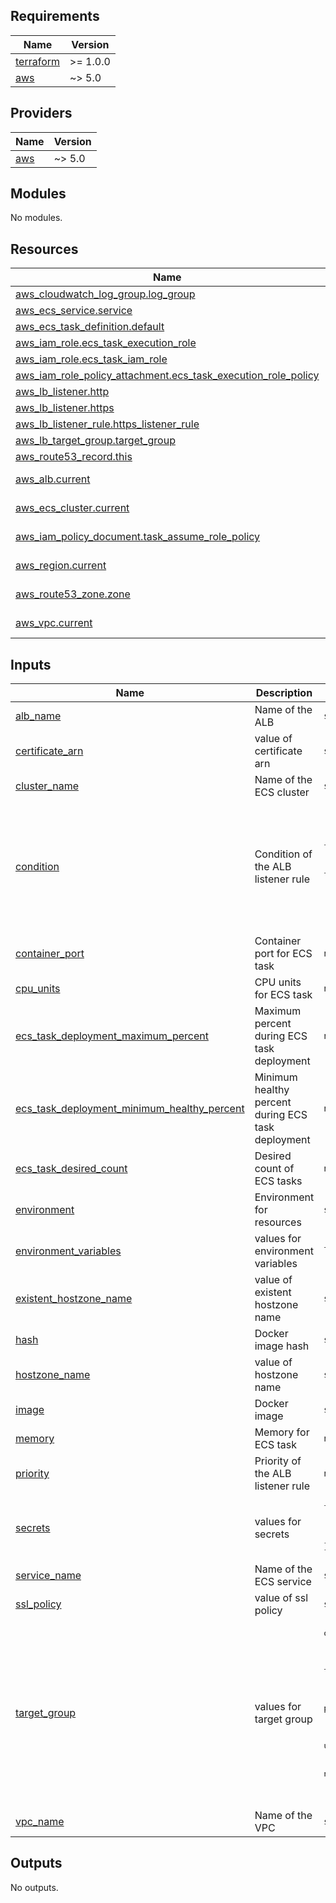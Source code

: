 <!-- BEGINNING OF PRE-COMMIT-TERRAFORM DOCS HOOK -->
## Requirements

| Name | Version |
|------|---------|
| <a name="requirement_terraform"></a> [terraform](#requirement\_terraform) | >= 1.0.0 |
| <a name="requirement_aws"></a> [aws](#requirement\_aws) | ~> 5.0 |

## Providers

| Name | Version |
|------|---------|
| <a name="provider_aws"></a> [aws](#provider\_aws) | ~> 5.0 |

## Modules

No modules.

## Resources

| Name | Type |
|------|------|
| [aws_cloudwatch_log_group.log_group](https://registry.terraform.io/providers/hashicorp/aws/latest/docs/resources/cloudwatch_log_group) | resource |
| [aws_ecs_service.service](https://registry.terraform.io/providers/hashicorp/aws/latest/docs/resources/ecs_service) | resource |
| [aws_ecs_task_definition.default](https://registry.terraform.io/providers/hashicorp/aws/latest/docs/resources/ecs_task_definition) | resource |
| [aws_iam_role.ecs_task_execution_role](https://registry.terraform.io/providers/hashicorp/aws/latest/docs/resources/iam_role) | resource |
| [aws_iam_role.ecs_task_iam_role](https://registry.terraform.io/providers/hashicorp/aws/latest/docs/resources/iam_role) | resource |
| [aws_iam_role_policy_attachment.ecs_task_execution_role_policy](https://registry.terraform.io/providers/hashicorp/aws/latest/docs/resources/iam_role_policy_attachment) | resource |
| [aws_lb_listener.http](https://registry.terraform.io/providers/hashicorp/aws/latest/docs/resources/lb_listener) | resource |
| [aws_lb_listener.https](https://registry.terraform.io/providers/hashicorp/aws/latest/docs/resources/lb_listener) | resource |
| [aws_lb_listener_rule.https_listener_rule](https://registry.terraform.io/providers/hashicorp/aws/latest/docs/resources/lb_listener_rule) | resource |
| [aws_lb_target_group.target_group](https://registry.terraform.io/providers/hashicorp/aws/latest/docs/resources/lb_target_group) | resource |
| [aws_route53_record.this](https://registry.terraform.io/providers/hashicorp/aws/latest/docs/resources/route53_record) | resource |
| [aws_alb.current](https://registry.terraform.io/providers/hashicorp/aws/latest/docs/data-sources/alb) | data source |
| [aws_ecs_cluster.current](https://registry.terraform.io/providers/hashicorp/aws/latest/docs/data-sources/ecs_cluster) | data source |
| [aws_iam_policy_document.task_assume_role_policy](https://registry.terraform.io/providers/hashicorp/aws/latest/docs/data-sources/iam_policy_document) | data source |
| [aws_region.current](https://registry.terraform.io/providers/hashicorp/aws/latest/docs/data-sources/region) | data source |
| [aws_route53_zone.zone](https://registry.terraform.io/providers/hashicorp/aws/latest/docs/data-sources/route53_zone) | data source |
| [aws_vpc.current](https://registry.terraform.io/providers/hashicorp/aws/latest/docs/data-sources/vpc) | data source |

## Inputs

| Name | Description | Type | Default | Required |
|------|-------------|------|---------|:--------:|
| <a name="input_alb_name"></a> [alb\_name](#input\_alb\_name) | Name of the ALB | `string` | n/a | yes |
| <a name="input_certificate_arn"></a> [certificate\_arn](#input\_certificate\_arn) | value of certificate arn | `string` | n/a | yes |
| <a name="input_cluster_name"></a> [cluster\_name](#input\_cluster\_name) | Name of the ECS cluster | `string` | n/a | yes |
| <a name="input_condition"></a> [condition](#input\_condition) | Condition of the ALB listener rule | <pre>list(object({<br>    path_pattern = list(string)<br>    host_header  = list(string)<br>  }))</pre> | <pre>[<br>  {<br>    "host_header": [<br>      "atlantis.dev.tmaior.com.br"<br>    ],<br>    "path_pattern": [<br>      "/"<br>    ]<br>  }<br>]</pre> | no |
| <a name="input_container_port"></a> [container\_port](#input\_container\_port) | Container port for ECS task | `number` | n/a | yes |
| <a name="input_cpu_units"></a> [cpu\_units](#input\_cpu\_units) | CPU units for ECS task | `number` | `256` | no |
| <a name="input_ecs_task_deployment_maximum_percent"></a> [ecs\_task\_deployment\_maximum\_percent](#input\_ecs\_task\_deployment\_maximum\_percent) | Maximum percent during ECS task deployment | `number` | `200` | no |
| <a name="input_ecs_task_deployment_minimum_healthy_percent"></a> [ecs\_task\_deployment\_minimum\_healthy\_percent](#input\_ecs\_task\_deployment\_minimum\_healthy\_percent) | Minimum healthy percent during ECS task deployment | `number` | `50` | no |
| <a name="input_ecs_task_desired_count"></a> [ecs\_task\_desired\_count](#input\_ecs\_task\_desired\_count) | Desired count of ECS tasks | `number` | `1` | no |
| <a name="input_environment"></a> [environment](#input\_environment) | Environment for resources | `string` | n/a | yes |
| <a name="input_environment_variables"></a> [environment\_variables](#input\_environment\_variables) | values for environment variables | `list(any)` | `[]` | no |
| <a name="input_existent_hostzone_name"></a> [existent\_hostzone\_name](#input\_existent\_hostzone\_name) | value of existent hostzone name | `string` | `null` | no |
| <a name="input_hash"></a> [hash](#input\_hash) | Docker image hash | `string` | n/a | yes |
| <a name="input_hostzone_name"></a> [hostzone\_name](#input\_hostzone\_name) | value of hostzone name | `string` | `null` | no |
| <a name="input_image"></a> [image](#input\_image) | Docker image | `string` | n/a | yes |
| <a name="input_memory"></a> [memory](#input\_memory) | Memory for ECS task | `number` | `512` | no |
| <a name="input_priority"></a> [priority](#input\_priority) | Priority of the ALB listener rule | `number` | `100` | no |
| <a name="input_secrets"></a> [secrets](#input\_secrets) | values for secrets | <pre>list(object({<br>    name      = string<br>    valueFrom = string<br>  }))</pre> | `[]` | no |
| <a name="input_service_name"></a> [service\_name](#input\_service\_name) | Name of the ECS service | `string` | n/a | yes |
| <a name="input_ssl_policy"></a> [ssl\_policy](#input\_ssl\_policy) | value of ssl policy | `string` | `"ELBSecurityPolicy-TLS-1-2-Ext-2018-06"` | no |
| <a name="input_target_group"></a> [target\_group](#input\_target\_group) | values for target group | <pre>object({<br>    port        = number<br>    protocol    = string<br>    target_type = string<br>    health_check = object({<br>      path                = string<br>      port                = string<br>      protocol            = string<br>      healthy_threshold   = number<br>      unhealthy_threshold = number<br>      timeout             = number<br>      interval            = number<br>    })<br>  })</pre> | <pre>{<br>  "health_check": {<br>    "healthy_threshold": 2,<br>    "interval": 20,<br>    "path": "/",<br>    "port": "443",<br>    "protocol": "HTTPS",<br>    "timeout": 3,<br>    "unhealthy_threshold": 2<br>  },<br>  "port": 443,<br>  "protocol": "HTTPS",<br>  "target_type": "ip"<br>}</pre> | no |
| <a name="input_vpc_name"></a> [vpc\_name](#input\_vpc\_name) | Name of the VPC | `string` | n/a | yes |

## Outputs

No outputs.
<!-- END OF PRE-COMMIT-TERRAFORM DOCS HOOK -->
